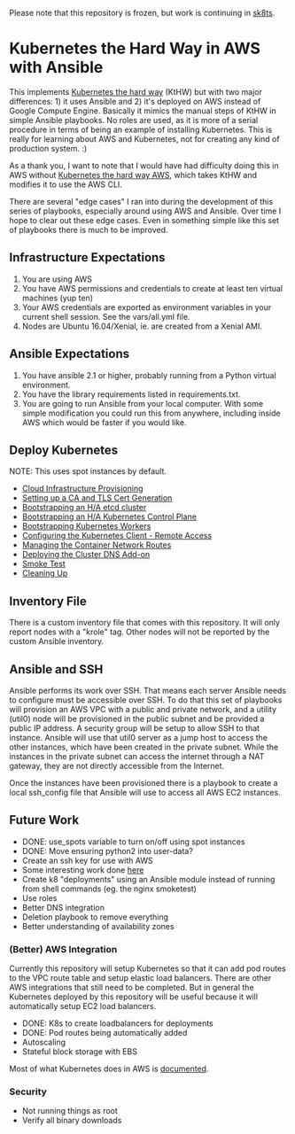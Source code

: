 Please note that this repository is frozen, but work is continuing in [sk8ts](https://github.com/sk8ts).

# Kubernetes the Hard Way in AWS with Ansible

This implements [Kubernetes the hard way](https://github.com/kelseyhightower/kubernetes-the-hard-way) (KtHW) but with two major differences: 1) it uses Ansible and 2) it's deployed on AWS instead of Google Compute Engine. Basically it mimics the manual steps of KtHW in simple Ansible playbooks. No roles are used, as it is more of a serial procedure in terms of being an example of installing Kubernetes. This is really for learning about AWS and Kubernetes, not for creating any kind of production system. :)

As a thank you, I want to note that I  would have had difficulty doing this in AWS without [Kubernetes the hard way AWS](https://github.com/ivx/kubernetes-the-hard-way-aws), which takes KtHW and modifies it to use the AWS CLI.

There are several "edge cases" I ran into during the development of this series of playbooks, especially around using AWS and Ansible. Over time I hope to clear out these edge cases. Even in something simple like this set of playbooks there is much to be improved.

## Infrastructure Expectations

1. You are using AWS
1. You have AWS permissions and credentials to create at least ten virtual machines (yup ten)
1. Your AWS credentials are exported as environment variables in your current shell session. See the vars/all.yml file.
1. Nodes are Ubuntu 16.04/Xenial, ie. are created from a Xenial AMI.

## Ansible Expectations

1. You have ansible 2.1 or higher, probably running from a Python virtual environment.
1. You have the library requirements listed in requirements.txt.
1. You are going to run Ansible from your local computer. With some simple modification you could run this from anywhere, including inside AWS which would be faster if you would like.

## Deploy Kubernetes

NOTE: This uses spot instances by default.

* [Cloud Infrastructure Provisioning](docs/01-infrastructure.md)
* [Setting up a CA and TLS Cert Generation](docs/02-certificate-authority.md)
* [Bootstrapping an H/A etcd cluster](docs/03-etcd.md)
* [Bootstrapping an H/A Kubernetes Control Plane](docs/04-kubernetes-controller.md)
* [Bootstrapping Kubernetes Workers](docs/05-kubernetes-worker.md)
* [Configuring the Kubernetes Client - Remote Access](docs/06-kubectl.md)
* [Managing the Container Network Routes](docs/07-network.md)
* [Deploying the Cluster DNS Add-on](docs/08-dns-addon.md)
* [Smoke Test](docs/09-smoke-test.md)
* [Cleaning Up](docs/10-cleanup.md)

## Inventory File

There is a custom inventory file that comes with this repository. It will only report nodes with a "krole" tag. Other nodes will not be reported by the custom Ansible inventory.

## Ansible and SSH

Ansible performs its work over SSH. That means each server Ansible needs to configure must be accessible over SSH. To do that this set of playbooks will provision an AWS VPC with a public and private network, and a utility (util0) node will be provisioned in the public subnet and be provided a public IP address. A security group will be setup to allow SSH to that instance. Ansible will use that util0 server as a jump host to access the other instances, which have been created in the private subnet. While the instances in the private subnet can access the internet through a NAT gateway, they are not directly accessible from the Internet.

Once the instances have been provisioned there is a playbook to create a local ssh_config file that Ansible will use to access all AWS EC2 instances.

## Future Work

* DONE: use_spots variable to turn on/off using spot instances
* DONE: Move ensuring python2 into user-data?
* Create an ssh key for use with AWS
* Some interesting work done [here](https://github.com/opencredo/k8s-terraform-ansible-sample)
* Create k8 "deployments" using an Ansible module instead of running from shell commands (eg. the nginx smoketest)
* Use roles
* Better DNS integration
* Deletion playbook to remove everything
* Better understanding of availability zones

### (Better) AWS Integration

Currently this repository will setup Kubernetes so that it can add pod routes to the VPC route table and setup elastic load balancers. There are other AWS integrations that still need to be completed. But in general the Kubernetes deployed by this repository will be useful because it will automatically setup EC2 load balancers.

* DONE: K8s to create loadbalancers for deployments
* DONE: Pod routes being automatically added
* Autoscaling
* Stateful block storage with EBS

Most of what Kubernetes does in AWS is [documented](https://github.com/kubernetes/kubernetes/blob/master/docs/design/aws_under_the_hood.md).

### Security

* Not running things as root
* Verify all binary downloads
